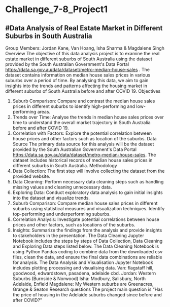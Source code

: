 # Challenge_7-8_Project1

#**Data Analysis of Real Estate Market in Different Suburbs in South Australia**
--------------------------------------------------
Group Members: Jordan Kane, Van Hoang, Isha Sharma & Magdalene Singh
Overview
The objective of this data analysis project is to examine the real estate market in different suburbs of South Australia using the dataset provided by the South Australian Government's Data Portal https://data.sa.gov.au/data/dataset/metro-median-house-sales . The dataset contains information on median house sales prices in various suburbs over a period of time. By analysing this data, we aim to gain insights into the trends and patterns affecting the housing market in different suburbs of South Australia before and after COVID 19.
Objectives
1.	Suburb Comparison: Compare and contrast the median house sales prices in different suburbs to identify high-performing and low-performing areas.
2.	Trends over Time: Analyse the trends in median house sales prices over time to understand the overall market trajectory in South Australia before and after COVID 19.
3.	Correlation with Factors: Explore the potential correlation between house prices and other factors such as location of the suburbs.
Data Source
The primary data source for this analysis will be the dataset provided by the South Australian Government's Data Portal https://data.sa.gov.au/data/dataset/metro-median-house-sales. The dataset includes historical records of median house sales prices in different suburbs in South Australia.
Methodology
1.	Data Collection: The first step will involve collecting the dataset from the provided website.
2.	Data Cleaning: Perform necessary data cleaning steps such as handling missing values and cleaning unnecessary data.
3.	Exploring Data: Conduct exploratory data analysis to gain initial insights into the dataset and visualize trends.
4.	Suburb Comparison: Compare median house sales prices in different suburbs using statistical measures and visualization techniques. Identify top-performing and underperforming suburbs.
5.	Correlation Analysis: Investigate potential correlations between house prices and other factors, such as locations of the suburbs.
6.	Insights: Summarize the findings from the analysis and provide insights to stakeholders in the presentation. 
The Data Cleaning Jupyter Notebook includes the steps by steps of Data Collection, Data Cleaning and Exploring Data steps listed below. The Data Cleaning Notebook is using Python Pandas coding to combine data from the downloaded csv files, clean the data, and ensure the final data combinations are reliable for analysis. The Data Analysis and Visualisation Jupyter Notebook includes plotting processing and visualising data. Van: flagstaff hill, goodwood, edwardstown, pasadena, adelaide cbd. Jordan: Western Suburbs (Burnside & Norwood)
Isha: Modbury, Salisbury, North Adelaide, Enfield
Magdalene: My Western suburbs are Greenacres, Grange & Seaton
Research questions
The project main question is “Has the price of housing in the Adelaide suburbs changed since before and after COVID?”
